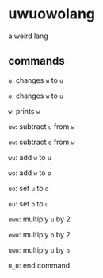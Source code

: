 # uwuowolang
a weird lang

## commands
`u`: changes `w` to `u`

`o`: changes `w` to `u`

`w`: prints `w`

`uw`: subtract `u` from `w`

`ow`: subtract `o` from `w`

`wu`: add `w` to `u`

`wo`: add `w` to `o`

`uo`: set `u` to `o`

`ou`: set `o` to `u`

`uwu`: multiply `u` by 2

`owo`: multiply `o` by 2

`uwo`: multiply `u` by `o`

`0_0`: end command


